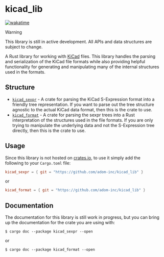 # kicad_lib

[![wakatime](https://wakatime.com/badge/github/adom-inc/kicad_lib.svg)](https://wakatime.com/badge/github/adom-inc/kicad_lib)

> [!WARNING]
> This library is still in active development. All APIs and data structures are subject to change.

A Rust library for working with [KiCad](https://www.kicad.org/) files. This library handles the parsing and serialization of the KiCad file formats while also providing helpful functionality for generating and manipulating many of the internal structures used in the formats.

## Structure

-   [`kicad_sexpr`](/kicad_sexpr) - A crate for parsing the KiCad S-Expression format into a friendly tree representation. If you want to parse out the tree structure agnostic to the actual KiCad data format, then this is the crate to use.
-   [`kicad_format`](/kicad_format) - A crate for parsing the sexpr trees into a Rust interpretation of the structures used in the file formats. If you are only trying to manipulate the underlying data and not the S-Expression tree directly, then this is the crate to use.

## Usage

Since this library is not hosted on [crates.io](https://crates.io), to use it simply add the following to your `Cargo.toml` file:

```toml
kicad_sexpr = { git = "https://github.com/adom-inc/kicad_lib" }
```

or

```toml
kicad_format = { git = "https://github.com/adom-inc/kicad_lib" }
```

## Documentation

The documentation for this library is still work in progress, but you can bring up the documentation for the crate you are using with:

```console
$ cargo doc --package kicad_sexpr --open
```

or

```console
$ cargo doc --package kicad_format --open
```
